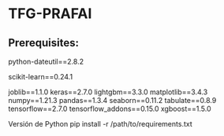 # TFG-PRAFAI



## Prerequisites:

python-dateutil==2.8.2

scikit-learn==0.24.1

joblib==1.1.0
keras==2.7.0
lightgbm==3.3.0
matplotlib==3.4.3
numpy==1.21.3
pandas==1.3.4
seaborn==0.11.2
tabulate==0.8.9
tensorflow==2.7.0
tensorflow_addons==0.15.0
xgboost==1.5.0



Versión de Python
pip install -r /path/to/requirements.txt
